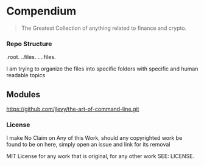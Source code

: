 # Compendium

> The Greatest Collection of anything related to finance and crypto. 

### Repo Structure

.root. 
..files. 
....files. 

I am trying to organize the files into specific folders with specific and human readable topics

## Modules
https://github.com/jlevy/the-art-of-command-line.git

### License 
I make No Claim on Any of this Work, should any copyrighted work be found to be on here, simply open an issue and link for its removal
  
MIT License for any work that is original, for any other work SEE: LICENSE. 
